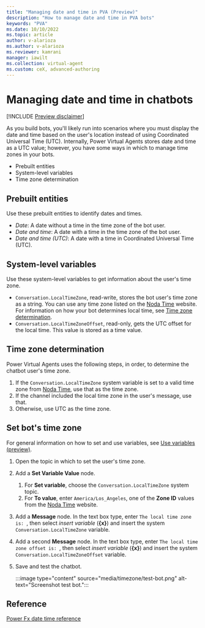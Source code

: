```yaml
---
title: "Managing date and time in PVA (Preview)"
description: "How to manage date and time in PVA bots"
keywords: "PVA"
ms.date: 10/10/2022
ms.topic: article
author: v-alarioza
ms.author: v-alarioza
ms.reviewer: kamrani
manager: iawilt
ms.collection: virtual-agent
ms.custom: ceX, advanced-authoring
---
```


# Managing date and time in chatbots

[!INCLUDE [Preview disclaimer](includes/public-preview-disclaimer.md)]

As you build bots, you'll likely run into scenarios where you must display the date and time based on the user's location instead of using Coordinated Universal Time (UTC). Internally, Power Virtual Agents stores date and time as a UTC value; however, you have some ways in which to manage time zones in your bots.

- Prebuilt entities
- System-level variables
- Time zone determination

## Prebuilt entities

Use these prebuilt entities to identify dates and times.

<!-- TODO check back, currently _Date and time_ is the only one enabled so far. -->

- _Date_: A date without a time in the time zone of the bot user.
- _Date and time_: A date with a time in the time zone of the bot user.
- _Date and time (UTC)_: A date with a time in Coordinated Universal Time (UTC).

## System-level variables

Use these system-level variables to get information about the user's time zone.

- `Conversation.LocalTimeZone`, read-write, stores the bot user's time zone as a string. You can use any time zone listed on the [Noda Time][] website. For information on how your bot determines local time, see [Time zone determination](#time-zone-determination).
- `Conversation.LocalTimeZoneOffset`, read-only, gets the UTC offset for the local time. This value is stored as a time value.

[Noda Time]: https://nodatime.org/timezones

## Time zone determination

Power Virtual Agents uses the following steps, in order, to determine the chatbot user's time zone.

1. If the `Conversation.LocalTimeZone` system variable is set to a valid time zone from [Noda Time][], use that as the time zone.
1. If the channel included the local time zone in the user's message, use that.
1. Otherwise, use UTC as the time zone.

## Set bot's time zone

For general information on how to set and use variables, see [Use variables (preview)](authoring-variables.md).

1. Open the topic in which to set the user's time zone.
1. Add a **Set Variable Value** node.
    1. For **Set variable**, choose the `Conversation.LocalTimeZone` system topic.
    1. For **To value**, enter `America/Los_Angeles`, one of the **Zone ID** values from the [Noda Time][] website.
1. Add a **Message** node. In the text box type, enter `The local time zone is: `, then select _insert variable_ (**{x}**) and insert the system `Conversation.LocalTimeZone` variable.
1. Add a second **Message** node. In the text box type, enter `The local time zone offset is: `, then select _insert variable_ (**{x}**) and insert the system `Conversation.LocalTimeZoneOffset` variable.
1. Save and test the chatbot.

    :::image type="content" source="media/timezone/test-bot.png" alt-text="Screenshot test bot.":::

## Reference

[Power Fx date time reference](/power-platform/power-fx/data-types#date-time-and-datetime)
